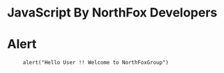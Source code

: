 JavaScript By NorthFox Developers
=================================

# Alert #

```alert
     alert("Hello User !! Welcome to NorthFoxGroup")
```
